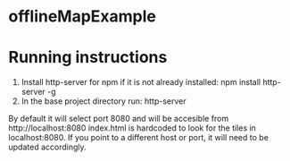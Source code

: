 # offlineMapExample

# Running instructions

1. Install http-server for npm if it is not already installed:  npm install http-server -g
2. In the base project directory run: http-server


By default it will select port 8080 and will be accesible from  http://localhost:8080
index.html is hardcoded to look for the tiles in localhost:8080. If you point to a different
host or port, it will need to be updated accordingly.